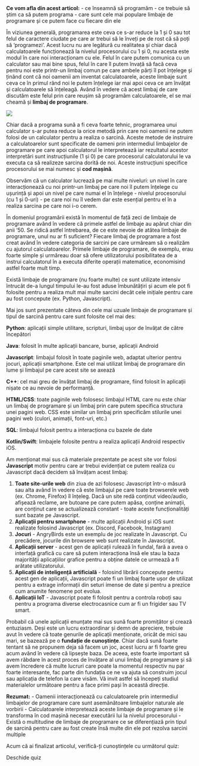 <div class="know-box">
<strong>Ce vom afla din acest articol:</strong>
 - ce înseamnă să programăm
 - ce trebuie să știm ca să putem programa
 - care sunt cele mai populare limbaje de programare și ce putem face cu fiecare din ele
</div>

În viziunea generală, programarea este ceva ce s-ar reduce la 1 și 0 sau tot felul de caractere ciudate pe care ar trebui să le înveți pe de rost că să poți să ‘programezi’. Acest lucru nu are legătură cu realitatea și chiar dacă calculatoarele funcționează la nivelul procesorului cu 1 și 0, nu acesta este modul în care noi interacționam cu ele. Felul în care putem comunica cu un calculator sau mai bine spus, felul în care îl putem învață să facă ceva pentru noi este printr-un limbaj comun pe care ambele părți îl pot înțelege și ținând cont că noi oamenii am inventat calculatoarele, aceste limbaje sunt ceva ce în primul rând noi le putem înțelege iar mai apoi ceva ce am învățat și calculatoarele să înțeleagă. Având în vedere că acest limbaj de care discutăm este felul prin care reușim să programăm calculatoarele, el se mai cheamă și <strong>limbaj de programare</strong>.

<img src="../wp-content/uploads/2023/img/anim_hi.gif" class="img-box">

Chiar dacă a programa sună a fi ceva foarte tehnic, programarea unui calculator s-ar putea reduce la orice metodă prin care noi oamenii ne putem folosi de un calculator pentru a realiza o sarcină. Aceste metode de instruire a calculatoarelor sunt specificate de oameni prin intermediul limbajelor de programare pe care apoi calculatorul le interpretează iar rezultatul acestor interpretări sunt instrucțiunile (1 și 0) pe care procesorul calculatorului le va executa ca să realizeze sarcina dorită de noi. Aceste instrucțiuni specifice procesorului se mai numesc și <strong>cod mașină</strong>.

Observăm că un calculator lucrează pe mai multe niveluri: un nivel în care interacționează cu noi printr-un limbaj pe care noi îl putem înțelege cu ușurință și apoi un nivel pe care numai el în înțelege - nivelul procesorului (cu 1 și 0-uri) - pe care noi nu îl vedem dar este esențial pentru el în a realiza sarcina pe care noi i-o cerem.

În domeniul programării există în momentul de față zeci de limbaje de programare având în vedere că primele astfel de limbaje au apărut chiar din anii ‘50. Se ridică astfel întrebarea, de ce este nevoie de atâtea limbaje de programare, unul nu ar fi suficient? Fiecare limbaj de programare a fost creat având în vedere categoria de sarcini pe care urmăream să o realizăm cu ajutorul calculatoarelor. Primele limbaje de programare, de exemplu, erau foarte simple și urmăreau doar să ofere utilizatorului posibilitatea de a instrui calculatorul în a executa diferite operații matematice, economisind astfel foarte mult timp.

Există limbaje de programare (nu foarte multe) ce sunt utilizate intensiv întrucât de-a lungul timpului le-au fost aduse îmbunătățiri și acum ele pot fi folosite pentru a realiza mult mai multe sarcini decât cele inițiale pentru care au fost concepute (ex. Python, Javascript). 

Mai jos sunt prezentate câteva din cele mai uzuale limbaje de programare și tipul de sarcină pentru care sunt folosite cel mai des:

**Python**: aplicații simple utilitare, scripturi, limbaj ușor de învățat de către începători

**Java**: folosit în multe aplicații bancare, burse, aplicații Android

**Javascript**: limbajul folosit în toate paginile web, adaptat ulterior pentru jocuri, aplicații smartphone. Este cel mai utilizat limbaj de programare din lume și limbajul pe care acest site se axează

**C++**: cel mai greu de învățat limbaj de programare, fiind folosit în aplicații nișate ce au nevoie de performanță.

**HTML/CSS**: toate paginile web folosesc limbajul HTML care nu este chiar un limbaj de programare și un limbaj prin care putem specifica structura unei pagini web. CSS este similar un limbaj prin specificăm stilurile unei pagini web (culori, animații, font-uri, etc.)

**SQL**: limbajul folosit pentru a interacționa cu bazele de date

**Kotlin/Swift**: limbajele folosite pentru a realiza aplicații Android respectiv iOS.

Am menționat mai sus că materiale prezentate pe acest site vor folosi **Javascript** motiv pentru care ar trebui evidențiat ce putem realiza cu Javascript dacă decidem să învățam acest limbaj:

1.  **Toate site-urile web** din ziua de azi folosesc Javascript într-o măsură sau alta având în vedere că este limbajul pe care toate browserele web (ex. Chrome, Firefox) îl înțeleg. Dacă un site redă conținut video/audio, afișează reclame, are butoane pe care putem apăsa, conține animații, are conținut care se actualizează constant - toate aceste funcționalități sunt bazate pe Javascript.
2.  **Aplicații pentru smartphone** - multe aplicații Android și iOS sunt realizate folosind Javascript (ex. Discord, Facebook, Instagram)
3.  **Jocuri** - AngryBirds este un exemplu de joc realizate în Javascript. Cu precădere, jocurile din browsere web sunt realizate în Javascript.
4.  **Aplicații server** - acest gen de aplicații rulează în fundal, fară a avea o interfață grafică cu care să putem interacționa însă ele stau la baza majorității aplicațiilor grafice pentru a obține datele ce urmează a fi arătate utilizatorului.
5.  **Aplicații de inteligență artificială** - folosind librării concepute pentru acest gen de aplicații, Javascript poate fi un limbaj foarte ușor de utilizat pentru a extrage informații din seturi imense de date și pentru a prezice cum anumite fenomene pot evolua.
6.  **Aplicații IoT** - Javascript poate fi folosit pentru a controla roboți sau pentru a programa diverse electrocasnice cum ar fi un frigider sau TV smart.

Probabil că unele aplicații enunțate mai sus sună foarte promițător și crează entuziasm. Deși este un lucru extraordinar și demn de apreciere, trebuie avut în vedere că toate genurile de aplicații menționate, oricât de mici sau mari, se bazează pe o <strong>fundație de cunoștințe</strong>. Chiar dacă sună foarte tentant să ne propunem deja să facem un joc, acest lucru ar fi foarte greu acum având în vedere că lipsește baza. De aceea, este foarte important să avem răbdare în acest proces de învățare al unui limbaj de programare și să avem încredere că multe lucruri care poate la momentul respectiv nu par foarte interesante, fac parte din fundația ce ne va ajuta să construim jocul sau aplicația de telefon la care visăm. Vă invit astfel să începeți studiul materialelor următoare pentru a face primi pași în această direcție.

<div class="attention-box">
<strong>Rezumat:</strong>
- Oamenii interacționează cu calculatoarele prin intermediul limbajelor de programare care sunt asemănătoare limbajelor naturale ale vorbirii
- Calculatoarele interpretează aceste limbaje de programare și le transforma în cod mașină necesar executării lui la nivelul procesorului
- Există o multitudine de limbaje de programare ce se diferențiază prin tipul de sarcină pentru care au fost create însă multe din ele pot rezolva sarcini multiple
</div>

<div class="has-text-align-center">
<p>Acum că ai finalizat articolul, verifică-ți cunoștințele cu următorul quiz:</p>
<div class="wp-block-button"><a config-id="../wp-content/uploads/2023/quizzes/programarea.json" class="wp-block-button__link wp-element-button av-quiz av-btn-sm">Deschide quiz</a></div>
</div>
